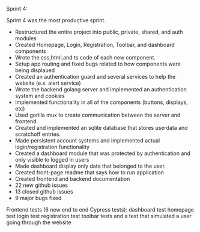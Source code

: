 Sprint 4:

Sprint 4 was the most productive sprint. 
+ Restructured the entire project into public, private, shared, and auth modules
+ Created Homepage, Login, Registration, Toolbar, and dashboard components
+ Wrote the css,html,and ts code of each new component.
+ Setup app routing and fixed bugs related to how components were being displaued
+ Created an authentication guard and several services to help the website (e.x. alert service)
+ Wrote the backend golang server and implemented an authentication system and cookies
+ Implemented functionality in all of the components (buttons, displays, etc)
+ Used gorilla mux to create communication between the server and frontend
+ Created and implemented an sqlite database that stores userdata and scratchoff entries.
+ Made persistent account systems and implemented actual login/registration functionality
+ Created a dashboard module that was protected by authentication and only visible to logged in users
+ Made dashboard display only data that belonged to the user.
+ Created front-page readme that says how to run application
+ Created frontend and backend documentation
+ 22 new github issues
+ 13 closed github issues
+ 9 major bugs fixed


Frontend tests (6 new end to end Cypress tests):
dashboard test
homepage test
login test
registration test
toolbar tests
and a test that simulated a user going through the website
